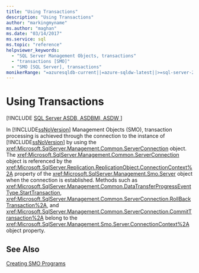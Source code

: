 ```yaml
---
title: "Using Transactions"
description: "Using Transactions"
author: "markingmyname"
ms.author: "maghan"
ms.date: "03/14/2017"
ms.service: sql
ms.topic: "reference"
helpviewer_keywords:
  - "SQL Server Management Objects, transactions"
  - "transactions [SMO]"
  - "SMO [SQL Server], transactions"
monikerRange: "=azuresqldb-current||=azure-sqldw-latest||>=sql-server-2016||>=sql-server-linux-2017||=azuresqldb-mi-current"
---
```

# Using Transactions
[!INCLUDE [SQL Server ASDB, ASDBMI, ASDW ](../../../includes/applies-to-version/sql-asdb-asdbmi-asa.md)]

  In [!INCLUDE[ssNoVersion](../../../includes/ssnoversion-md.md)] Management Objects (SMO), transaction processing is achieved through the connection to the instance of [!INCLUDE[ssNoVersion](../../../includes/ssnoversion-md.md)] by using the <xref:Microsoft.SqlServer.Management.Common.ServerConnection> object. The <xref:Microsoft.SqlServer.Management.Common.ServerConnection> object is referenced by the <xref:Microsoft.SqlServer.Replication.ReplicationObject.ConnectionContext%2A> property of the <xref:Microsoft.SqlServer.Management.Smo.Server> object when the connection is established. Methods such as <xref:Microsoft.SqlServer.Management.Common.DataTransferProgressEventType.StartTransaction>, <xref:Microsoft.SqlServer.Management.Common.ServerConnection.RollBackTransaction%2A>, and <xref:Microsoft.SqlServer.Management.Common.ServerConnection.CommitTransaction%2A> belong to the <xref:Microsoft.SqlServer.Management.Smo.Server.ConnectionContext%2A> object property.  
  
## See Also  
 [Creating SMO Programs](../../../relational-databases/server-management-objects-smo/create-program/creating-smo-programs.md)  
  
  
